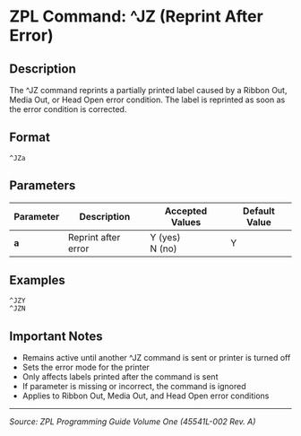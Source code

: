 # ZPL Command: ^JZ (Reprint After Error)

## Description
The ^JZ command reprints a partially printed label caused by a Ribbon Out, Media Out, or Head Open error condition. The label is reprinted as soon as the error condition is corrected.

## Format
```
^JZa
```

## Parameters
| Parameter | Description | Accepted Values | Default Value |
|-----------|-------------|----------------|---------------|
| **a** | Reprint after error | Y (yes)<br/>N (no) | Y |

## Examples
```zpl
^JZY
^JZN
```

## Important Notes
- Remains active until another ^JZ command is sent or printer is turned off
- Sets the error mode for the printer
- Only affects labels printed after the command is sent
- If parameter is missing or incorrect, the command is ignored
- Applies to Ribbon Out, Media Out, and Head Open error conditions

---
*Source: ZPL Programming Guide Volume One (45541L-002 Rev. A)*
